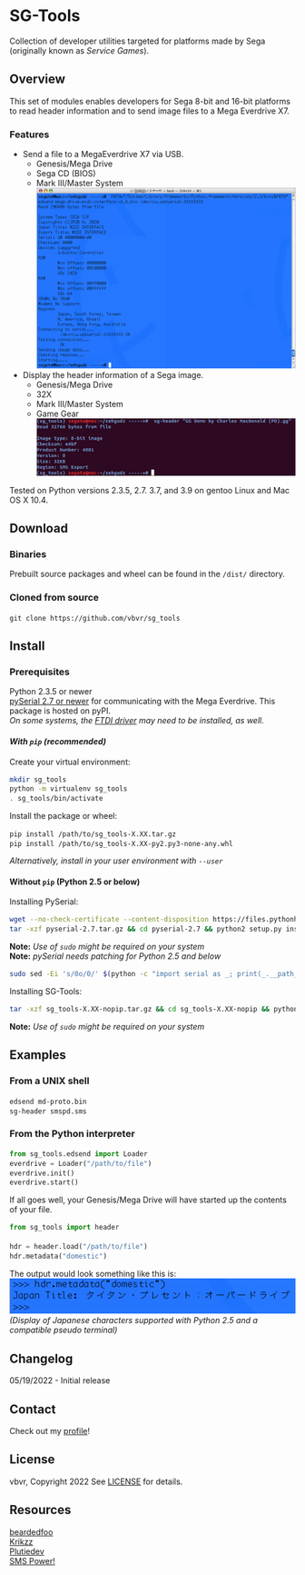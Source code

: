 # SG-Tools

Collection of developer utilities targeted for platforms made by Sega (originally known as _Service Games_).

## Overview

This set of modules enables developers for Sega 8-bit and 16-bit platforms to read header
information and to send image files to a Mega Everdrive X7.

### Features

* Send a file to a MegaEverdrive X7 via USB.
  * Genesis/Mega Drive
  * Sega CD (BIOS)
  * Mark III/Master System  
    ![example sending to ED](shots/edsend1.png "Sending MegaDrive Midi Interface from Mac OS X Tiger")
* Display the header information of a Sega image.
  * Genesis/Mega Drive
  * 32X
  * Mark III/Master System
  * Game Gear  
    ![example displaying a Game Gear header](shots/header1.png "Metadata of GG Demo by Charles MacDonald")

Tested on Python versions 2.3.5, 2.7. 3.7, and 3.9 on gentoo Linux and Mac OS X 10.4.

## Download

### Binaries

 Prebuilt source packages and wheel can be found in the `/dist/` directory.

### Cloned from source

`git clone https://github.com/vbvr/sg_tools`

## Install

### Prerequisites

 Python 2.3.5 or newer  
 [pySerial 2.7 or newer](https://github.com/pyserial/pyserial) for communicating with the Mega
  Everdrive. This package is hosted on pyPI.  
 _On some systems, the [FTDI driver](https://www.ftdichip.com/old2020/Drivers/VCP.htm) may need to
 be installed, as well._

#### _With `pip` (recommended)_

 Create your virtual environment:

  ```bash
  mkdir sg_tools
  python -m virtualenv sg_tools
  . sg_tools/bin/activate
  ```
  
 Install the package or wheel:

 `pip install /path/to/sg_tools-X.XX.tar.gz`  
 `pip install /path/to/sg_tools-X.XX-py2.py3-none-any.whl`

 _Alternatively, install in your user environment with `--user`_

#### Without `pip` (Python 2.5 or below)

 Installing PySerial:

 ```bash
 wget --no-check-certificate --content-disposition https://files.pythonhosted.org/packages/df/c9/d9da7fafaf2a2b323d20eee050503ab08237c16b0119c7bbf1597d53f793/ pyserial-2.7.tar.gz
 tar -xzf pyserial-2.7.tar.gz && cd pyserial-2.7 && python2 setup.py install
 ```

 __Note:__ _Use of `sudo` might be required on your system_  
 __Note:__ _pySerial needs patching for Python 2.5 and below_

 ```bash
 sudo sed -Ei 's/0o/0/' $(python -c "import serial as _; print(_.__path__)[0]")/serialposix.py
 ```

 Installing SG-Tools:

 ```bash
 tar -xzf sg_tools-X.XX-nopip.tar.gz && cd sg_tools-X.XX-nopip && python2 setup.py install
 ```

 __Note:__ _Use of `sudo` might be required on your system_

## Examples

### From a UNIX shell

`edsend md-proto.bin`  
`sg-header smspd.sms`

### From the Python interpreter

```python
from sg_tools.edsend import Loader
everdrive = Loader("/path/to/file")
everdrive.init()
everdrive.start()
```  

If all goes well, your Genesis/Mega Drive will have started up the contents of your file.

```python
from sg_tools import header

hdr = header.load("/path/to/file")
hdr.metadata("domestic")
```

The output would look something like this is:
 ![image](shots/header2.png "Display of TiTAN Overdrive domestic title - Mac OS X 10.4")  
 _(Display of Japanese characters supported with Python 2.5 and a compatible pseudo terminal)_

## Changelog

05/19/2022 - Initial release

## Contact

Check out my [profile](https://github.com/vbvr)!

## License

vbvr, Copyright 2022
See [LICENSE](LICENSE) for details.

## Resources

[beardedfoo](https://github.com/beardedfoo/devkit-mega-everdrive-x7)  
[Krikzz](https://krikzz.com)  
[Plutiedev](https://plutiedev.com)  
[SMS Power!](https://smspower.org)  
